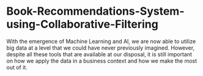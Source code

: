 # Book-Recommendations-System-using-Collaborative-Filtering



With the emergence of Machine Learning and AI, we are now able to utilize big data at a level that we could have never previously imagined. However, despite all these tools that are available at our disposal, it is still important on how we apply the data in a business context and how we make the most out of it.
